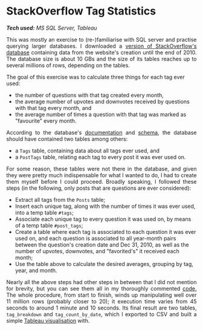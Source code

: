 # StackOverflow Tag Statistics

_**Tech used:** MS SQL Server, Tableau_

<p align="justify">This was mostly an exercise to (re-)familiarise with SQL server and practise querying larger databases. I downloaded a <a href="https://www.brentozar.com/archive/2015/10/how-to-download-the-stack-overflow-database-via-bittorrent/">version of StackOverflow's database</a> containing data from the website's creation until the end of 2010. The database size is about 10 GBs and the size of its tables reaches up to several millions of rows, depending on the tables.</p>

<p>The goal of this exercise was to calculate three things for each tag ever used:</p>
<ul>
    <li>the number of questions with that tag created every month,</li>
    <li>the average number of upvotes and downvotes received by questions with that tag every month, and</li>
    <li>the average number of times a question with that tag was marked as "favourite" every month.</li>
</ul>

<p align="justify">According to the database's <a href="https://meta.stackexchange.com/questions/2677/database-schema-documentation-for-the-public-data-dump-and-sede/2678#2678">documentation</a> and <a href="https://meta.stackexchange.com/questions/2677/database-schema-documentation-for-the-public-data-dump-and-sede/326361#326361">schema</a>, the database should have contained two tables among others:</p>

<ul>
    <li>a <code>Tags</code> table, containing data about all tags ever used, and</li>
    <li>a <code>PostTags</code> table, relating each tag to every post it was ever used on.</li>
</ul>

<p align="justify">For some reason, these tables were not there in the database, and given they were pretty much indispensable for what I wanted to do, I had to create them myself before I could proceed. Broadly speaking, I followed these steps (in the following, only posts that are questions are ever considered):</p>

<ul>
    <li>Extract all tags from the <code>Posts</code> table;</li>
    <li>Insert each unique tag, along with the number of times it was ever used, into a temp table <code>#tags</code>;</li>
    <li>Associate each unique tag to every question it was used on, by means of a temp table <code>#post_tags</code>;</li>
    <li>Create a table where each tag is associated to each question it was ever used on, and each question is associated to all year-month pairs between the question's creation date and Dec 31, 2010, as well as the number of upvotes, downvotes, and "favorited's" it received each month;</li>
    <li>Use the table above to calculate the desired averages, grouping by tag, year, and month.</li>    
</ul>

<p align="justify">Nearly all the above steps had other steps in between that I did not mention for brevity, but you can see them all in my thoroughly commented <a href="https://github.com/NicolaBagala/portfolio/blob/master/data/stack_overflow/script.sql">code.</a> The whole procedure, from start to finish, winds up manipulating well over 11 million rows (probably closer to 20); it execution time varies from 45 seconds to around 1 minute and 10 seconds. Its final result are two tables, <code>tag_breakdown</code> and <code>tag_count_by_date</code>, which I exported to CSV and built a simple <a href="https://public.tableau.com/app/profile/nicola.bagal./viz/StackOverflow_16558943509010/SOdashboard">Tableau visualisation</a> with.





